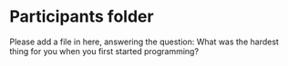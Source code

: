 # Participants folder

Please add a file in here, answering the question: What was the hardest thing for you when you first started programming?  
